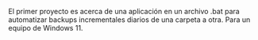 El primer proyecto es acerca de una aplicación en un archivo .bat para automatizar backups incrementales diarios de una carpeta a otra. Para un equipo de Windows 11.
